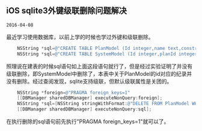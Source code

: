 ## iOS sqlite3外键级联删除问题解决
`2016-04-08`

最近学习使用数据库，以前上学的时候也学过外键和级联删除。
```Objective-C
    NSString *sql=@"CREATE TABLE PlanModel (Id integer,name text,constraint plan_key primary key (Id))";
    NSString *sql=@"CREATE TABLE SystemModel (Id integer,planId integer,name text,foreign key (planId) references PlanModel(Id) on delete cascade on update cascade,constraint system_key primary key (Id,planId))";
```
照理说在建表的时候sql语句如上面这段语句就行了，但是经过实验证明了并没有级联删除，即SystemModel中删除了，本表中关于PlanModel的id对应的纪录并没有删除。经过查阅发现，sqlite支持级联，但默认级联属性是关团的。
```Objective-C
    NSString *foreign=@"PRAGMA foreign_keys=1"
    [[DBManager sharedDBManager] executeNonQuery:foreign];
    NSString *sql=[NSString stringWithFormat:@"DELETE FROM PlanModel WHERE Id='%@'",model.Id];
    [[DBManager sharedDBManager] executeNonQuery:sql];
```
在执行删除的sql语句前先执行"PRAGMA foreign_keys=1"就可以了。